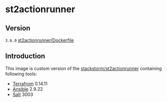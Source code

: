 # st2actionrunner

## Version

`3.6.0` [st2actionrunner/Dockerfile](./st2actionrunner/Dockerfile)

## Introduction

This image is custom version of the [stackstorm/st2actionrunner](https://hub.docker.com/u/stackstorm/st2actionrunner) containing following tools:

* [Terrafrom](https://terraform.io) 0.14.11
* [Ansible](https://ansible.com) 2.9.22
* [Salt](https://saltproject.io) 3003
